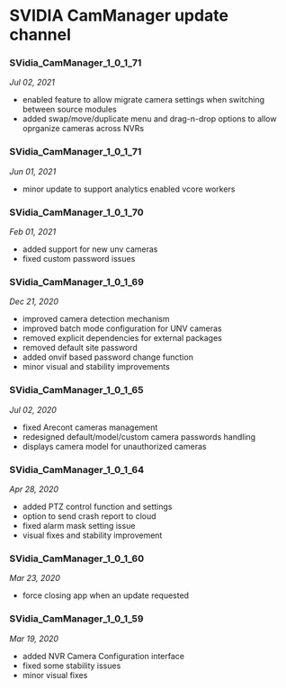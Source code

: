 # SVIDIA CamManager update channel

### SVidia_CamManager_1_0_1_71
*Jul 02, 2021*
- enabled feature to allow migrate camera settings when switching between source modules
- added swap/move/duplicate menu and drag-n-drop options to allow oprganize cameras across NVRs

### SVidia_CamManager_1_0_1_71
*Jun 01, 2021*
- minor update to support analytics enabled vcore workers
 
### SVidia_CamManager_1_0_1_70
*Feb 01, 2021*
- added support for new unv cameras
- fixed custom password issues

### SVidia_CamManager_1_0_1_69
*Dec 21, 2020*
- improved camera detection mechanism
- improved batch mode configuration for UNV cameras
- removed explicit dependencies for external packages
- removed default site password
- added onvif based password change function
- minor visual and stability improvements

### SVidia_CamManager_1_0_1_65
*Jul 02, 2020*
- fixed Arecont cameras management
- redesigned default/model/custom camera passwords handling
- displays camera model for unauthorized cameras

### SVidia_CamManager_1_0_1_64
*Apr 28, 2020*
- added PTZ control function and settings
- option to send crash report to cloud
- fixed alarm mask setting issue
- visual fixes and stability improvement
    
### SVidia_CamManager_1_0_1_60
*Mar 23, 2020*
- force closing app when an update requested

### SVidia_CamManager_1_0_1_59
*Mar 19, 2020*
- added NVR Camera Configuration interface
- fixed some stability issues
- minor visual fixes
